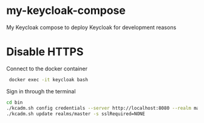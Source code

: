 # my-keycloak-compose
My Keycloak compose to deploy Keycloak for development reasons

# Disable HTTPS

Connect to the docker container
```bash
 docker exec -it keycloak bash 
```
Sign in through the terminal

```bash
cd bin
./kcadm.sh config credentials --server http://localhost:8080 --realm master --user admin --password admin
./kcadm.sh update realms/master -s sslRequired=NONE
```
